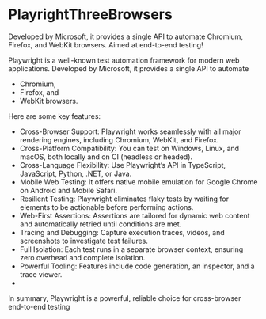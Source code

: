 # PlayrightThreeBrowsers
Developed by Microsoft, it provides a single API to automate Chromium, Firefox, and WebKit browsers. Aimed at end-to-end testing! 


Playwright is a well-known test automation framework for modern web applications. Developed by Microsoft, it provides a single API to automate 
- Chromium,
- Firefox, and
- WebKit browsers. 

Here are some key features:

- Cross-Browser Support: Playwright works seamlessly with all major rendering engines, including Chromium, WebKit, and Firefox.
- Cross-Platform Compatibility: You can test on Windows, Linux, and macOS, both locally and on CI (headless or headed).
- Cross-Language Flexibility: Use Playwright’s API in TypeScript, JavaScript, Python, .NET, or Java.
- Mobile Web Testing: It offers native mobile emulation for Google Chrome on Android and Mobile Safari.
- Resilient Testing: Playwright eliminates flaky tests by waiting for elements to be actionable before performing actions.
- Web-First Assertions: Assertions are tailored for dynamic web content and automatically retried until conditions are met.
- Tracing and Debugging: Capture execution traces, videos, and screenshots to investigate test failures.
- Full Isolation: Each test runs in a separate browser context, ensuring zero overhead and complete isolation.
- Powerful Tooling: Features include code generation, an inspector, and a trace viewer.
- 
In summary, Playwright is a powerful, reliable choice for cross-browser end-to-end testing
